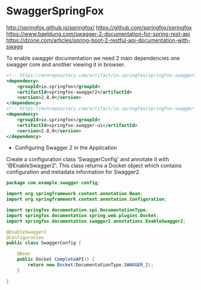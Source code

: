 # SwaggerSpringFox

http://springfox.github.io/springfox/
https://github.com/springfox/springfox
https://www.baeldung.com/swagger-2-documentation-for-spring-rest-api
https://dzone.com/articles/spring-boot-2-restful-api-documentation-with-swagg


To enable swagger documentation we need 2 main dependencies one swagger core and another viewing it in browser.

```xml
<!-- https://mvnrepository.com/artifact/io.springfox/springfox-swagger2 -->
<dependency>
    <groupId>io.springfox</groupId>
    <artifactId>springfox-swagger2</artifactId>
    <version>2.8.0</version>
</dependency>
<!-- https://mvnrepository.com/artifact/io.springfox/springfox-swagger-ui -->
<dependency>
    <groupId>io.springfox</groupId>
    <artifactId>springfox-swagger-ui</artifactId>
    <version>2.8.0</version>
</dependency>
```


- Configuring Swagger 2 in the Application

Create a configuration class 'SwaggerConfig' and annotate it with '@EnableSwagger2'.
This class returns a Docket object which contains configuration and metadata information for Swagger2.

```java
package com.example.swagger.config;

import org.springframework.context.annotation.Bean;
import org.springframework.context.annotation.Configuration;

import springfox.documentation.spi.DocumentationType;
import springfox.documentation.spring.web.plugins.Docket;
import springfox.documentation.swagger2.annotations.EnableSwagger2;

@EnableSwagger2
@Configuration
public class SwaggerConfig {

	@Bean
	public Docket CompleteAPI() {
		return new Docket(DocumentationType.SWAGGER_2);
	}
	
}

```


